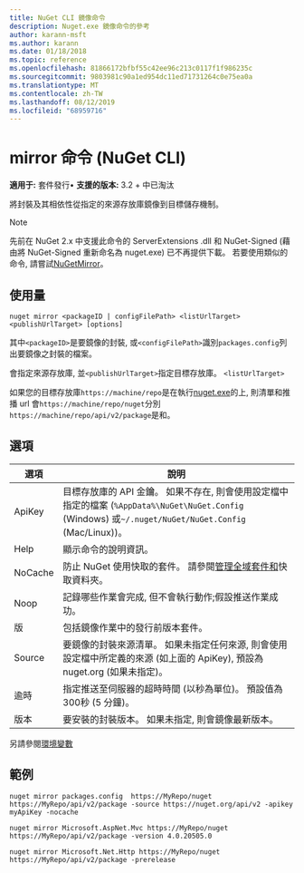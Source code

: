 ```yaml
---
title: NuGet CLI 鏡像命令
description: Nuget.exe 鏡像命令的參考
author: karann-msft
ms.author: karann
ms.date: 01/18/2018
ms.topic: reference
ms.openlocfilehash: 81866172bfbf55c42ee96c213c0117f1f986235c
ms.sourcegitcommit: 9803981c90a1ed954dc11ed71731264c0e75ea0a
ms.translationtype: MT
ms.contentlocale: zh-TW
ms.lasthandoff: 08/12/2019
ms.locfileid: "68959716"
---
```

# <a name="mirror-command-nuget-cli"></a>mirror 命令 (NuGet CLI)

**適用于:** 套件發行&bullet; **支援的版本:** 3.2 + 中已淘汰

將封裝及其相依性從指定的來源存放庫鏡像到目標儲存機制。

> [!NOTE]
> 先前在 NuGet 2.x 中支援此命令的 ServerExtensions .dll 和 NuGet-Signed (藉由將 NuGet-Signed 重新命名為 nuget.exe) 已不再提供下載。 若要使用類似的命令, 請嘗試[NuGetMirror](https://www.nuget.org/packages/NuGetMirror/)。

## <a name="usage"></a>使用量

```cli
nuget mirror <packageID | configFilePath> <listUrlTarget> <publishUrlTarget> [options]
```

其中`<packageID>`是要鏡像的封裝, 或`<configFilePath>`識別`packages.config`列出要鏡像之封裝的檔案。

會指定來源存放庫, 並`<publishUrlTarget>`指定目標存放庫。 `<listUrlTarget>`

如果您的目標存放庫`https://machine/repo`是在執行[nuget.exe](../../hosting-packages/nuget-server.md)的上, 則清單和推播 url 會`https://machine/repo/nuget`分別`https://machine/repo/api/v2/package`是和。

## <a name="options"></a>選項

| 選項 | 說明 |
| --- | --- |
| ApiKey | 目標存放庫的 API 金鑰。 如果不存在, 則會使用設定檔中指定的檔案 (`%AppData%\NuGet\NuGet.Config` (Windows) 或`~/.nuget/NuGet/NuGet.Config` (Mac/Linux))。 |
| Help | 顯示命令的說明資訊。 |
| NoCache | 防止 NuGet 使用快取的套件。 請參閱[管理全域套件和](../../consume-packages/managing-the-global-packages-and-cache-folders.md)快取資料夾。 |
| Noop | 記錄哪些作業會完成, 但不會執行動作;假設推送作業成功。 |
| 版 | 包括鏡像作業中的發行前版本套件。 |
| Source | 要鏡像的封裝來源清單。 如果未指定任何來源, 則會使用設定檔中所定義的來源 (如上面的 ApiKey), 預設為 nuget.org (如果未指定)。 |
| 逾時 | 指定推送至伺服器的超時時間 (以秒為單位)。 預設值為300秒 (5 分鐘)。 |
| 版本 | 要安裝的封裝版本。 如果未指定, 則會鏡像最新版本。 |

另請參閱[環境變數](cli-ref-environment-variables.md)

## <a name="examples"></a>範例

```cli
nuget mirror packages.config  https://MyRepo/nuget https://MyRepo/api/v2/package -source https://nuget.org/api/v2 -apikey myApiKey -nocache

nuget mirror Microsoft.AspNet.Mvc https://MyRepo/nuget https://MyRepo/api/v2/package -version 4.0.20505.0

nuget mirror Microsoft.Net.Http https://MyRepo/nuget https://MyRepo/api/v2/package -prerelease
```

